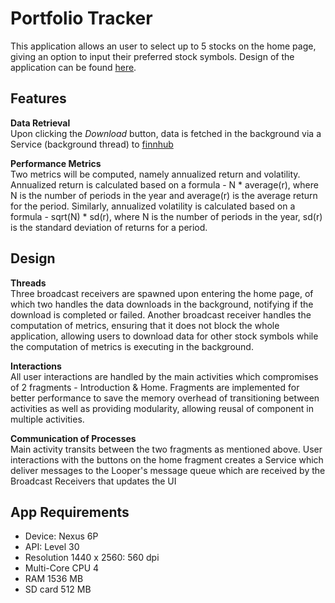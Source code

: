 # Portfolio Tracker
This application allows an user to select up to 5 stocks on the home page, giving an option to input their preferred stock symbols. Design of the application can be found [here](https://www.figma.com/file/FyPxJ4ZZ2e5ZtB8X2a0Cy2/CS205-Stock-portfolio).

## Features
**Data Retrieval**  
Upon clicking the *Download* button, data is fetched in the background via a Service (background thread) to [finnhub](https://finnhub.io/)

**Performance Metrics**  
Two metrics will be computed, namely annualized return and volatility. Annualized return is calculated based on a formula - N * average(r), where N is the number of periods in the year and average(r) is the average return for the period. Similarly, annualized volatility is calculated based on a formula - sqrt(N) * sd(r), where N is the number of periods in the year, sd(r) is the standard deviation of returns for a period.

## Design
**Threads**  
Three broadcast receivers are spawned upon entering the home page, of which two handles the data downloads in the background, notifying if the download is completed or failed. Another broadcast receiver handles the computation of metrics, ensuring that it does not block the whole application, allowing users to download data for other stock symbols while the computation of metrics is executing in the background.

**Interactions**  
All user interactions are handled by the main activities which compromises of 2 fragments - Introduction & Home. Fragments are implemented for better performance to save the memory overhead of transitioning between activities as well as providing modularity, allowing reusal of component in multiple activities.

**Communication of Processes**  
Main activity transits between the two fragments as mentioned above. User interactions with the buttons on the home fragment creates a Service which deliver messages to the Looper's message queue which are received by the Broadcast Receivers that updates the UI

## App Requirements
- Device: Nexus 6P
- API: Level 30
- Resolution 1440 x 2560: 560 dpi
- Multi-Core CPU 4
- RAM 1536 MB
- SD card 512 MB
